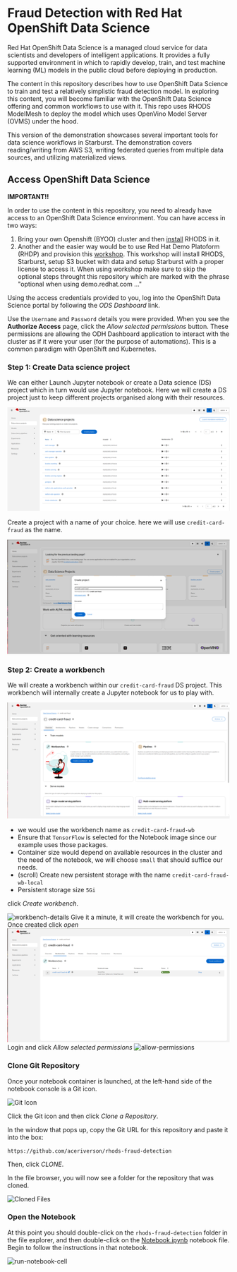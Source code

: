 # Fraud Detection with Red Hat OpenShift Data Science
Red Hat OpenShift Data Science is a managed cloud service for data scientists
and developers of intelligent applications. It provides a fully supported
environment in which to rapidly develop, train, and test machine learning (ML)
models in the public cloud before deploying in production.

The content in this repository describes how to use OpenShift Data Science to
train and test a relatively simplistic fraud detection model. In exploring this
content, you will become familiar with the OpenShift Data Science offering and
common workflows to use with it. This repo uses RHODS ModelMesh to deploy the
model which uses OpenVino Model Server (OVMS) under the hood.

This version of the demonstration showcases several important tools for data science workflows in Starburst. The demonstration covers reading/writing from AWS S3, writing federated queries from multiple data sources, and utilizing materialized views.

## Access OpenShift Data Science
**IMPORTANT!!**

In order to use the content in this repository, you need to already have access
to an OpenShift Data Science environment. You can have access in two ways:
1. Bring your own Openshift (BYOO) cluster and then [install](https://access.redhat.com/documentation/en-us/red_hat_openshift_data_science_self-managed/1.28/html/installing_openshift_data_science_self-managed/installing-openshift-data-science-on-openshift-container-platform_install) RHODS in it.
2. Another and the easier way would be to use Red Hat Demo Platoform (RHDP) and provision this [workshop](https://demo.redhat.com/catalog?item=babylon-catalog-prod/sandboxes-gpte.ocp4-workshop-fraud-detection.prod&utm_source=webapp&utm_medium=share-link). This workshop will install RHODS, Starburst, setup S3 bucket with data and setup Starburst with a proper license to access it. When using workshop make sure to skip the optional steps throught this repository which are marked with the phrase "optional when using demo.redhat.com ..."

Using the access credentials provided
to you, log into the OpenShift Data Science portal by following the _ODS
Dashboard_ link. 

Use the `Username` and `Password` details you were provided. When you see the
**Authorize Access** page, click the _Allow selected permissions_ button. These
permissions are allowing the ODH Dashboard application to interact with the
cluster as if it were your user (for the purpose of automations). This is a
common paradigm with OpenShift and Kubernetes.

### Step 1: Create Data science project
We can either Launch Jupyter notebook or create a Data science (DS) project which in turn would use Jupyter notebook. Here we will create a DS project just to keep different projects organised along with their resources.

![create a Data science (DS) project](images/click-DS-project.png)

Create a project with a name of your choice. here we will use `credit-card-fraud` as the name.

![enter the name and create](images/click-create.png)
### Step 2: Create a workbench 
We will create a workbench within our `credit-card-fraud` DS project. This workbench will internally create a Jupyter notebook for us to play with.

![click-create-workbench](images/click-create-workbench.png)
- we would use the workbench name as `credit-card-fraud-wb`
- Ensure that `TensorFlow` is selected for the Notebook image since our example uses those packages.
- Container size would depend on available resources in the cluster and the need of the notebook, we will choose `small` that should suffice our needs.
- (scroll) Create new persistent storage with the name `credit-card-fraud-wb-local`
- Persistent storage size `5Gi`

click _Create workbench_.

![workbench-details](images/workbench-details.png)
Give it a minute, it will create the workbench for you. Once created click _open_
![notebook](images/click-open.png)
Login and click _Allow selected permissions_
![allow-permissions](images/allow-permission.png)
### Clone Git Repository
Once your notebook container is launched, at the left-hand side of the notebook console is a Git icon. 

![Git Icon](images/click-git-icon.png)

Click the Git icon and then click _Clone a Repository_. 

In the window that pops up, copy the Git URL for this repository and paste it into the box:

```
https://github.com/aceriverson/rhods-fraud-detection
```

Then, click _CLONE_.

In the file browser, you will now see a folder for the repository that was cloned.

![Cloned Files](images/cloned-files.png)

### Open the Notebook
At this point you should double-click on the `rhods-fraud-detection` folder in
the file explorer, and then double-click on the [Notebook.ipynb](./Notebook.ipynb)
notebook file. Begin to follow the instructions in that notebook.

![run-notebook-cell](gif/run-notebook-cell.gif)